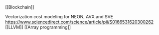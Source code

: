 [[Blockchain]]

Vectorization cost modeling for NEON, AVX and SVE https://www.sciencedirect.com/science/article/pii/S0166531620300262 [[LLVM]] [[Array programming]]